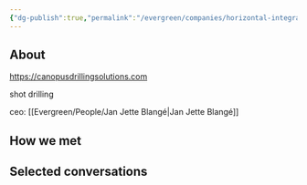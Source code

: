 ```yaml
---
{"dg-publish":true,"permalink":"/evergreen/companies/horizontal-integration-drilling/canopus-drilling/","tags":["company"]}
---
```



## About

https://canopusdrillingsolutions.com

shot drilling

ceo: [[Evergreen/People/Jan Jette Blangé\|Jan Jette Blangé]]

## How we met


## Selected conversations



